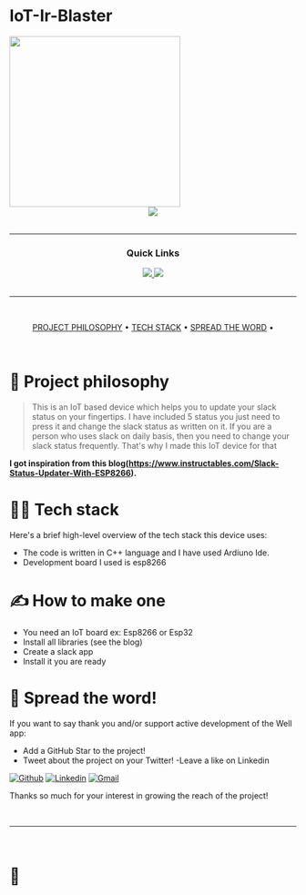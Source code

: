 # IoT-Ir-Blaster
<img src="https://content.instructables.com/ORIG/F2V/7EHN/L38QOGCQ/F2V7EHNL38QOGCQ.jpg" align="centre" width="300" >

<div align='center'>
  
<a href='https://github.com/NamanKansal230505/IoT-Ir-Blaster/releases'>
  
<img src='https://img.shields.io/github/v/release/NamanKansal230505/IoT-Ir-Blaster?color=%23FDD835&label=version&style=for-the-badge'>
  
</a>
  

  
</a>
  
</div>

<br />

---

<div align='center'>
  
### Quick Links
  
<a href='https://www.linkedin.com/posts/naman-kansal-372592211_slack-iot-slack-activity-6893193122525118464-4wmz'>
  
<img src='https://img.shields.io/badge/DEMO-gray?style=for-the-badge'>
  
</a>
  
<a href='https://www.instructables.com/Slack-Status-Updater-With-ESP8266/'>
  
<img src='https://img.shields.io/badge/RESEARCH-blue?style=for-the-badge'>
  
</a>
  
  
<br />
  
<br />
  
  
</div>

---



<br />

<div align="center">

[PROJECT PHILOSOPHY](https://github.com/NamanKansal230505/IoT-slack-status#-project-philosophy) • 
[TECH STACK](https://https://github.com/NamanKansal230505/IoT-slack-status#-tech-stack) • 
[SPREAD THE WORD](https://https://github.com/NamanKansal230505/IoT-slack-status#-spread-the-word) • 

</div>

<br />

# 🧐 Project philosophy

> This is an IoT based device which helps you to update your slack status on your fingertips.
> I have included 5 status you just need to press it and change the slack status as written on it.
> If you are a person who uses slack on daily basis, then you need to change your slack status frequently. That's why I made this IoT device for that

**I got inspiration from this blog(https://www.instructables.com/Slack-Status-Updater-With-ESP8266).**


# 👨‍💻 Tech stack

Here's a brief high-level overview of the tech stack this device uses:

- The code is written in C++ language and I have used Ardiuno Ide.
- Development board I used is esp8266

# ✍️ How to make one 

- You need an IoT board ex: Esp8266 or Esp32
- Install all libraries (see the blog)
- Create a slack app
- Install it you are ready

# 🌟 Spread the word!

If you want to say thank you and/or support active development of the Well app:

- Add a GitHub Star to the project!
- Tweet about the project on your Twitter!
-Leave a like on Linkedin

[![Github](https://img.shields.io/badge/-Github-000?style=flat&logo=Github&logoColor=white)](https://github.com/NamanKansal230505)
[![Linkedin](https://img.shields.io/badge/-LinkedIn-blue?style=flat&logo=Linkedin&logoColor=white)](https://www.linkedin.com/in/naman-kansal-372592211/)
[![Gmail](https://img.shields.io/badge/-Gmail-c14438?style=flat&logo=Gmail&logoColor=white)](mailto:kansalnaman23@gmail.com)


Thanks so much for your interest in growing the reach of the project!


<br />

---

<br />

# 💛
